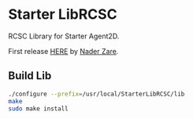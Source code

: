 # Starter LibRCSC  
RCSC Library for Starter Agent2D.

First release [HERE](https://github.com/naderzare/StarterLibRCSC)  by [Nader Zare](https://github.com/naderzare/).

## Build Lib
```bash  
./configure --prefix=/usr/local/StarterLibRCSC/lib
make  
sudo make install
```
